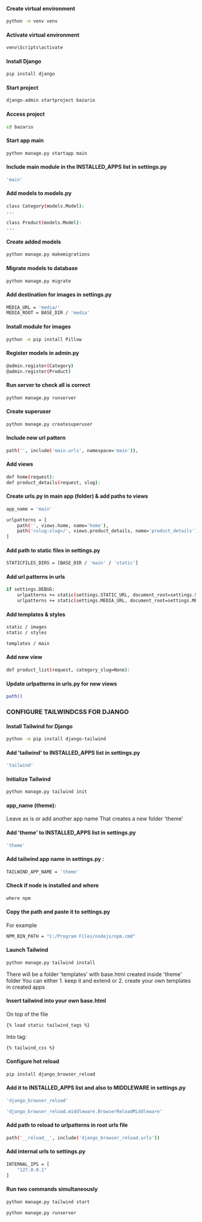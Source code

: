 #### Create virtual environment

```bash
python -m venv venv
```

#### Activate virtual environment

```bash
venv\Scripts\activate
```

#### Install Django

```bash
pip install django
```

#### Start project

```bash
django-admin startproject bazario
```

#### Access project

```bash
cd bazario
```

#### Start app main

```bash
python manage.py startapp main
```

#### Include main module in the INSTALLED_APPS list in settings.py

```bash
'main'
```

#### Add models to models.py

```bash
class Category(models.Model):
...

class Product(models.Model):
...
```

#### Create added models

```bash
python manage.py makemigrations
```

#### Migrate models to database

```bash
python manage.py migrate
```

#### Add destination for images in settings.py

```bash
MEDIA_URL = 'media/'
MEDIA_ROOT = BASE_DIR / 'media'
```

#### Install module for images

```bash
python -m pip install Pillow
```

#### Register models in admin.py

```bash
@admin.register(Category)
@admin.register(Product)
```

#### Run server to check all is correct

```bash
python manage.py runserver
```

#### Create superuser

```bash
python manage.py createsuperuser
```

#### Include new url pattern

```bash
path('', include('main.urls', namespace='main')),
```

#### Add views

```bash
def home(request):
def product_details(request, slug):
```

#### Create urls.py in main app (folder) & add paths to views

```bash
app_name = 'main'

urlpatterns = [
    path('', views.home, name='home'),
    path('<slug:slug>/', views.product_details, name='product_details')
]
```

#### Add path to static files in settings.py

```bash
STATICFILES_DIRS = [BASE_DIR / 'main' / 'static']
```

#### Add url patterns in urls

```bash
if settings.DEBUG:
    urlpatterns += static(settings.STATIC_URL, document_root=settings.STATICFILES_DIRS)
    urlpatterns += static(settings.MEDIA_URL, document_root=settings.MEDIA_ROOT)
```

<!-- #### Install bootstrap5

```bash
pip install django-bootstrap-v5
```

#### Include bootstrap5 module in the INSTALLED_APPS list in settings.py

```bash
'bootstrap5'
```

#### Insert bootstrap into <head> in base.html

```bash
{% load bootstrap5 %}
{% bootstrap_css %}
{% bootstrap_javascript %}
``` -->

#### Add templates & styles

```bash
static / images
static / styles
```

```bash
templates / main
```

#### Add new view

```bash
def product_list(request, category_slug=None):
```

#### Update urlpatterns in urls.py for new views

```bash
path()
```

### CONFIGURE TAILWINDCSS FOR DJANGO

#### Install Tailwind for Django

```bash
python -m pip install django-tailwind
```

#### Add 'tailwind' to INSTALLED_APPS list in settings.py

```bash
'tailwind'
```

#### Initialize Tailwind

```bash
python manage.py tailwind init
```

#### app_name (theme):

Leave as is or add another app name
That creates a new folder 'theme'

#### Add 'theme' to INSTALLED_APPS list in settings.py

```bash
'theme'
```

#### Add tailwind app name in settings.py :

```bash
TAILWIND_APP_NAME = 'theme'
```

#### Check if node is installed and where

```bash
where npm
```

#### Copy the path and paste it to settings.py

For example

```bash
NPM_BIN_PATH = "C:/Program Files/nodejs/npm.cmd"
```

#### Launch Tailwind

```bash
python manage.py tailwind install
```

There will be a folder 'templates' with base.html created inside 'theme' folder
You can either 1. keep it and extend or 2. create your own templates in created apps

#### Insert tailwind into your own base.html

On top of the file

```bash
{% load static tailwind_tags %}
```

Into <head> tag:

```bash
{% tailwind_css %}
```

#### Configure hot reload

```bash
pip install django_browser_reload
```

#### Add it to INSTALLED_APPS list and also to MIDDLEWARE in settings.py

```bash
'django_browser_reload'
```

```bash
'django_browser_reload.middleware.BrowserReloadMiddleware'
```

#### Add path to reload to urlpatterns in root urls file

```bash
path('__reload__', include('django_browser_reload.urls'))
```

#### Add internal urls to settings.py

```bash
INTERNAL_IPS = [
    "127.0.0.1"
]
```

#### Run two commands simultaneously

```bash
python manage.py tailwind start
```

```bash
python manage.py runserver
```
